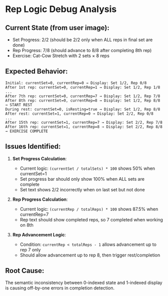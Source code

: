 # Rep Logic Debug Analysis

## Current State (from user image):
- Set Progress: 2/2 (should be 2/2 only when ALL reps in final set are done)
- Rep Progress: 7/8 (should advance to 8/8 after completing 8th rep)
- Exercise: Cat-Cow Stretch with 2 sets × 8 reps

## Expected Behavior:
```
Initial: currentSet=0, currentRep=0 → Display: Set 1/2, Rep 0/8
After 1st rep: currentSet=0, currentRep=1 → Display: Set 1/2, Rep 1/8
...
After 7th rep: currentSet=0, currentRep=7 → Display: Set 1/2, Rep 7/8
After 8th rep: currentSet=0, currentRep=8 → Display: Set 1/2, Rep 8/8 → START REST
During rest: currentSet=0, isResting=true → Display: Set 1/2, Rep 8/8
After rest: currentSet=1, currentRep=0 → Display: Set 2/2, Rep 0/8
...
After 15th rep: currentSet=1, currentRep=7 → Display: Set 2/2, Rep 7/8
After 16th rep: currentSet=1, currentRep=8 → Display: Set 2/2, Rep 8/8 → EXERCISE COMPLETE
```

## Issues Identified:

1. **Set Progress Calculation**: 
   - Current logic: `(currentSet / totalSets) * 100` shows 50% when currentSet=1
   - Set progress bar should only show 100% when ALL sets are complete
   - Set text shows 2/2 incorrectly when on last set but not done

2. **Rep Progress Calculation**:
   - Current logic: `(currentRep / totalReps) * 100` shows 87.5% when currentRep=7  
   - Rep text should show completed reps, so 7 completed when working on 8th

3. **Rep Advancement Logic**:
   - Condition: `currentRep < totalReps - 1` allows advancement up to rep 7 only
   - Should allow advancement up to rep 8, then trigger rest/completion

## Root Cause:
The semantic inconsistency between 0-indexed state and 1-indexed display is causing off-by-one errors in completion detection.
